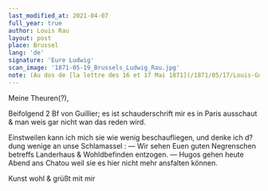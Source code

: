 ```yaml
---
last_modified_at: 2021-04-07
full_year: true
author: Louis Rau
layout: post
place: Brussel
lang: 'de'
signature: 'Eure Ludwig'
scan_image: '1871-05-19_Brussels_Ludwig_Rau.jpg'
note: (Au dos de [la lettre des 16 et 17 Mai 1871](/1871/05/17/Louis-Guillier.html))
---
```


Meine Theuren(?),

Beifolgend 2 Bf von
<span data-lang="fr">Guillier</span>; es ist schauderschrift mir es
in <span data-lang="fr">Paris</span> ausschaut & man weis
gar nicht wan das reden wird.

Einstweilen kann ich mich sie
wie wenig beschaufliegen, und
denke ich d?dung wenige an unse
<span data-lang="fr">Schlamassel</span> : — Wir sehen Euen
guten Negrenschen betreffs Landerhaus
& Wohldbefinden entzogen. — <span data-lang="fr">Hugos</span>
gehen heute Abend ans <span data-lang="fr">Chatou</span> weil
sie es hier nicht mehr ansfalten
können.

<span data-lang="fr">Kunst</span> wohl & grüßt
mit mir
